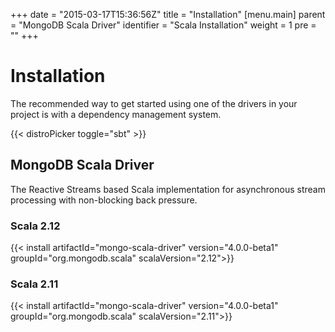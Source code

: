 +++
date = "2015-03-17T15:36:56Z"
title = "Installation"
[menu.main]
  parent = "MongoDB Scala Driver"
  identifier = "Scala Installation"
  weight = 1
  pre = "<i class='fa'></i>"
+++

# Installation

The recommended way to get started using one of the drivers in your project is with a dependency management system.

{{< distroPicker toggle="sbt" >}}

## MongoDB Scala Driver

The Reactive Streams based Scala implementation for asynchronous stream processing with non-blocking back pressure.

### Scala 2.12

{{< install artifactId="mongo-scala-driver" version="4.0.0-beta1" groupId="org.mongodb.scala" scalaVersion="2.12">}}

### Scala 2.11

{{< install artifactId="mongo-scala-driver" version="4.0.0-beta1" groupId="org.mongodb.scala" scalaVersion="2.11">}}
